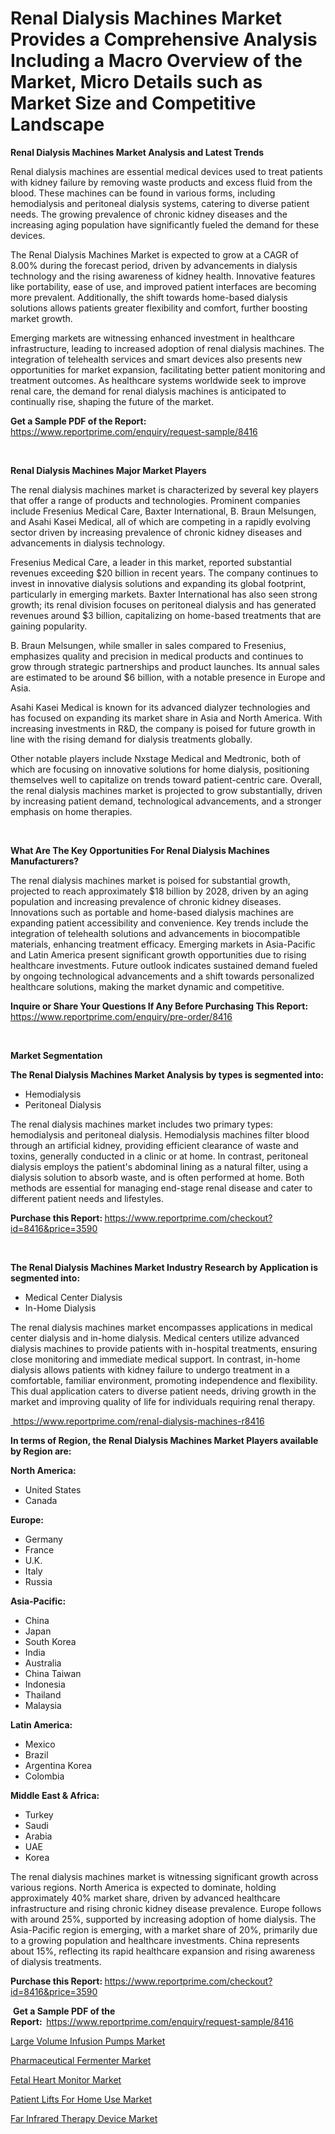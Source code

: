 <p><h1>Renal Dialysis Machines Market Provides a Comprehensive Analysis Including a Macro Overview of the Market, Micro Details such as Market Size and Competitive Landscape</h1></p><p><strong>Renal Dialysis Machines Market Analysis and Latest Trends</strong></p>
<p><p>Renal dialysis machines are essential medical devices used to treat patients with kidney failure by removing waste products and excess fluid from the blood. These machines can be found in various forms, including hemodialysis and peritoneal dialysis systems, catering to diverse patient needs. The growing prevalence of chronic kidney diseases and the increasing aging population have significantly fueled the demand for these devices.</p><p>The Renal Dialysis Machines Market is expected to grow at a CAGR of 8.00% during the forecast period, driven by advancements in dialysis technology and the rising awareness of kidney health. Innovative features like portability, ease of use, and improved patient interfaces are becoming more prevalent. Additionally, the shift towards home-based dialysis solutions allows patients greater flexibility and comfort, further boosting market growth.</p><p>Emerging markets are witnessing enhanced investment in healthcare infrastructure, leading to increased adoption of renal dialysis machines. The integration of telehealth services and smart devices also presents new opportunities for market expansion, facilitating better patient monitoring and treatment outcomes. As healthcare systems worldwide seek to improve renal care, the demand for renal dialysis machines is anticipated to continually rise, shaping the future of the market.</p></p>
<p><strong>Get a Sample PDF of the Report:&nbsp;</strong> <a href="https://www.reportprime.com/enquiry/request-sample/8416?utm_campaign=96&utm_medium=2&utm_source=Github&utm_content=ia&utm_term=19032025&utm_id=renal-dialysis-machines">https://www.reportprime.com/enquiry/request-sample/8416</a></p>
<p>&nbsp;</p>
<p><strong>Renal Dialysis Machines Major Market Players</strong></p>
<p><p>The renal dialysis machines market is characterized by several key players that offer a range of products and technologies. Prominent companies include Fresenius Medical Care, Baxter International, B. Braun Melsungen, and Asahi Kasei Medical, all of which are competing in a rapidly evolving sector driven by increasing prevalence of chronic kidney diseases and advancements in dialysis technology.</p><p>Fresenius Medical Care, a leader in this market, reported substantial revenues exceeding $20 billion in recent years. The company continues to invest in innovative dialysis solutions and expanding its global footprint, particularly in emerging markets. Baxter International has also seen strong growth; its renal division focuses on peritoneal dialysis and has generated revenues around $3 billion, capitalizing on home-based treatments that are gaining popularity.</p><p>B. Braun Melsungen, while smaller in sales compared to Fresenius, emphasizes quality and precision in medical products and continues to grow through strategic partnerships and product launches. Its annual sales are estimated to be around $6 billion, with a notable presence in Europe and Asia.</p><p>Asahi Kasei Medical is known for its advanced dialyzer technologies and has focused on expanding its market share in Asia and North America. With increasing investments in R&D, the company is poised for future growth in line with the rising demand for dialysis treatments globally.</p><p>Other notable players include Nxstage Medical and Medtronic, both of which are focusing on innovative solutions for home dialysis, positioning themselves well to capitalize on trends toward patient-centric care. Overall, the renal dialysis machines market is projected to grow substantially, driven by increasing patient demand, technological advancements, and a stronger emphasis on home therapies.</p></p>
<p>&nbsp;</p>
<p><strong>What Are The Key Opportunities For Renal Dialysis Machines Manufacturers?</strong></p>
<p><p>The renal dialysis machines market is poised for substantial growth, projected to reach approximately $18 billion by 2028, driven by an aging population and increasing prevalence of chronic kidney diseases. Innovations such as portable and home-based dialysis machines are expanding patient accessibility and convenience. Key trends include the integration of telehealth solutions and advancements in biocompatible materials, enhancing treatment efficacy. Emerging markets in Asia-Pacific and Latin America present significant growth opportunities due to rising healthcare investments. Future outlook indicates sustained demand fueled by ongoing technological advancements and a shift towards personalized healthcare solutions, making the market dynamic and competitive.</p></p>
<p><strong>Inquire or Share Your Questions If Any Before Purchasing This Report:</strong> <a href="https://www.reportprime.com/enquiry/pre-order/8416?utm_campaign=96&utm_medium=2&utm_source=Github&utm_content=ia&utm_term=19032025&utm_id=renal-dialysis-machines">https://www.reportprime.com/enquiry/pre-order/8416</a></p>
<p>&nbsp;</p>
<p><strong>Market Segmentation</strong></p>
<p><strong>The Renal Dialysis Machines Market Analysis by types is segmented into:</strong></p>
<p><ul><li>Hemodialysis</li><li>Peritoneal Dialysis</li></ul></p>
<p><p>The renal dialysis machines market includes two primary types: hemodialysis and peritoneal dialysis. Hemodialysis machines filter blood through an artificial kidney, providing efficient clearance of waste and toxins, generally conducted in a clinic or at home. In contrast, peritoneal dialysis employs the patient's abdominal lining as a natural filter, using a dialysis solution to absorb waste, and is often performed at home. Both methods are essential for managing end-stage renal disease and cater to different patient needs and lifestyles.</p></p>
<p><strong>Purchase this Report:&nbsp;</strong><a href="https://www.reportprime.com/checkout?id=8416&price=3590&utm_campaign=96&utm_medium=2&utm_source=Github&utm_content=ia&utm_term=19032025&utm_id=renal-dialysis-machines">https://www.reportprime.com/checkout?id=8416&price=3590</a></p>
<p>&nbsp;</p>
<p><strong>The Renal Dialysis Machines Market Industry Research by Application is segmented into:</strong></p>
<p><ul><li>Medical Center Dialysis</li><li>In-Home Dialysis</li></ul></p>
<p><p>The renal dialysis machines market encompasses applications in medical center dialysis and in-home dialysis. Medical centers utilize advanced dialysis machines to provide patients with in-hospital treatments, ensuring close monitoring and immediate medical support. In contrast, in-home dialysis allows patients with kidney failure to undergo treatment in a comfortable, familiar environment, promoting independence and flexibility. This dual application caters to diverse patient needs, driving growth in the market and improving quality of life for individuals requiring renal therapy.</p></p>
<p><a href="https://www.reportprime.com/renal-dialysis-machines-r8416?utm_campaign=96&utm_medium=2&utm_source=Github&utm_content=ia&utm_term=19032025&utm_id=renal-dialysis-machines">&nbsp;https://www.reportprime.com/renal-dialysis-machines-r8416</a></p>
<p><strong>In terms of Region, the Renal Dialysis Machines Market Players available by Region are:</strong></p>
<p>
    <p> <strong> North America: </strong>
        <ul>
            <li>United States</li>
            <li>Canada</li>
        </ul>
        </p> 
    <p> <strong> Europe: </strong>
        <ul>
            <li>Germany</li>
            <li>France</li>
            <li>U.K.</li>
            <li>Italy</li>
            <li>Russia</li>
        </ul>
        </p> 
    <p> <strong> Asia-Pacific: </strong>
        <ul>
            <li>China</li>
            <li>Japan</li>
            <li>South Korea</li>
            <li>India</li>
            <li>Australia</li>
            <li>China Taiwan</li>
            <li>Indonesia</li>
            <li>Thailand</li>
            <li>Malaysia</li>
        </ul>
        </p> 
    <p> <strong> Latin America: </strong>
        <ul>
            <li>Mexico</li>
            <li>Brazil</li>
            <li>Argentina Korea</li>
            <li>Colombia</li>
        </ul>
        </p> 
    <p> <strong> Middle East & Africa: </strong>
        <ul>
            <li>Turkey</li>
            <li>Saudi</li>
            <li>Arabia</li>
            <li>UAE</li>
            <li>Korea</li>
        </ul>
    </p>
    </p>
<p><p>The renal dialysis machines market is witnessing significant growth across various regions. North America is expected to dominate, holding approximately 40% market share, driven by advanced healthcare infrastructure and rising chronic kidney disease prevalence. Europe follows with around 25%, supported by increasing adoption of home dialysis. The Asia-Pacific region is emerging, with a market share of 20%, primarily due to a growing population and healthcare investments. China represents about 15%, reflecting its rapid healthcare expansion and rising awareness of dialysis treatments.</p></p>
<p><strong>Purchase this Report: </strong><a href="https://www.reportprime.com/checkout?id=8416&price=3590&utm_campaign=96&utm_medium=2&utm_source=Github&utm_content=ia&utm_term=19032025&utm_id=renal-dialysis-machines">https://www.reportprime.com/checkout?id=8416&price=3590</a></p>
<p>&nbsp;<strong>Get a Sample PDF of the Report:&nbsp;&nbsp;</strong><a href="https://www.reportprime.com/enquiry/request-sample/8416?utm_campaign=96&utm_medium=2&utm_source=Github&utm_content=ia&utm_term=19032025&utm_id=renal-dialysis-machines">https://www.reportprime.com/enquiry/request-sample/8416</a></p>
<p><strong></strong></p>
<p><p><a href="https://github.com/geyangvayora/Market-Research-Report-List-1/blob/main/large-volume-infusion-pumps-market.md?utm_campaign=96&utm_medium=2&utm_source=Github&utm_content=ia&utm_term=19032025&utm_id=renal-dialysis-machines">Large Volume Infusion Pumps Market</a></p><p><a href="https://github.com/saklpelzami95/Market-Research-Report-List-1/blob/main/pharmaceutical-fermenter-market.md?utm_campaign=96&utm_medium=2&utm_source=Github&utm_content=ia&utm_term=19032025&utm_id=renal-dialysis-machines">Pharmaceutical Fermenter Market</a></p><p><a href="https://github.com/bulkagumanvv/Market-Research-Report-List-1/blob/main/fetal-heart-monitor-market.md?utm_campaign=96&utm_medium=2&utm_source=Github&utm_content=ia&utm_term=19032025&utm_id=renal-dialysis-machines">Fetal Heart Monitor Market</a></p><p><a href="https://github.com/belhejmawoue/Market-Research-Report-List-1/blob/main/patient-lifts-for-home-use-market.md?utm_campaign=96&utm_medium=2&utm_source=Github&utm_content=ia&utm_term=19032025&utm_id=renal-dialysis-machines">Patient Lifts For Home Use Market</a></p><p><a href="https://github.com/beroxiluwaya/Market-Research-Report-List-1/blob/main/far-infrared-therapy-device-market.md?utm_campaign=96&utm_medium=2&utm_source=Github&utm_content=ia&utm_term=19032025&utm_id=renal-dialysis-machines">Far Infrared Therapy Device Market</a></p></p>